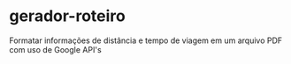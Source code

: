 # gerador-roteiro
Formatar informações de distância e tempo de viagem em um arquivo PDF com uso de Google API's
